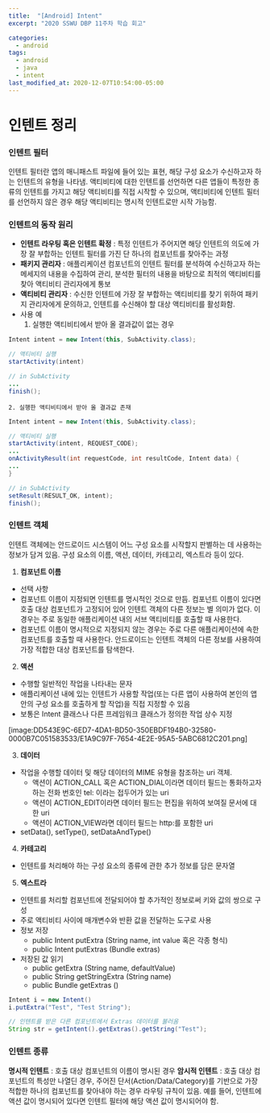 ```yaml
---
title:  "[Android] Intent"
excerpt: "2020 SSWU DBP 11주차 학습 회고"

categories:
  - android
tags:
  - android
  - java
  - intent
last_modified_at: 2020-12-07T10:54:00-05:00
---
```


# 인텐트 정리
### 인텐트 필터
인텐트 필터란 앱의 매니패스트 파일에 들어 있는 표현, 해당 구성 요소가 수신하고자 하는 인텐트의 유형을 나타냄. 액티비티에 대한 인텐트를 선언하면 다른 앱들이 특정한 종류의 인텐트를 가지고 해당 액티비티를 직접 시작할 수 있으며, 액티비티에 인텐트 필터를 선언하지 않은 경우 해당 액티비티는 명시적 인텐트로만 시작 가능함.

### 인텐트의 동작 원리
* **인텐트 라우팅 혹은 인텐트 확정** : 특정 인텐트가 주어지면 해당 인텐트의 의도에 가장 잘 부합하는 인텐트 필터를 가진 단 하나의 컴포넌트를 찾아주는 과정
* **패키지 관리자** : 애플리케이션 컴포넌트의 인텐트 필터를 분석하여 수신하고자 하는 메세지의 내용을 수집하여 관리, 분석한 필터의 내용을 바탕으로 최적의 액티비티를 찾아 액티비티 관리자에게 통보
* **액티비티 관리자** : 수신한 인텐트에 가장 잘 부합하는 액티비티를 찾기 위하여 패키지 관리자에게 문의하고, 인텐트를 수신해야 할 대상 액티비티를 활성화함.
* 사용 예
	1. 실행한 액티비티에서 받아 올 결과값이 없는 경우
```java
Intent intent = new Intent(this, SubActivity.class);

// 액티비티 실행
startActivity(intent)
```

```java
// in SubActivity
...
finish();
```

	2. 실행한 액티비티에서 받아 올 결과값 존재
	
```java
Intent intent = new Intent(this, SubActivity.class);

// 액티비티 실행
startActivity(intent, REQUEST_CODE);
...
onActivityResult(int requestCode, int resultCode, Intent data) {
...
}
```

```java
// in SubActivity
setResult(RESULT_OK, intent);
finish();
```

### 인텐트 객체
인텐트 객체에는 안드로이드 시스템이 어느 구성 요소를 시작할지 판별하는 데 사용하는 정보가 담겨 있음.  구성 요소의 이름, 액션, 데이터, 카테고리, 엑스트라 등이 있다.
1. **컴포넌트 이름**
* 선택 사항
* 컴포넌트 이름이 지정되면 인텐트를 명시적인 것으로 만듬. 컴포넌트 이름이 있다면 호출 대상 컴포넌트가 고정되어 있어 인텐트 객체의 다른 정보는 별 의미가 없다.  이 경우는 주로 동일한 애플리케이션 내의 서브 액티비티를 호출할 때 사용한다.
* 컴포넌트 이름이 명시적으로 지정되지 않는 경우는 주로 다른 애플리케이션에 속한 컴포넌트를 호출할 때 사용한다. 안드로이드는 인텐트 객체의 다른 정보를 사용하여 가장 적합한 대상 컴포넌트를 탐색한다. 

2. **액션**
* 수행할 일반적인 작업을 나타내는 문자
* 애플리케이션 내에 있는 인텐트가 사용할 작업(또는 다른 앱이 사용하여 본인의 앱 안의 구성 요소를 호출하게 할 작업)을 직접 지정할 수 있음
* 보통은 Intent 클래스나 다른 프레임워크 클래스가 정의한 작업 상수 지정

[image:DD543E9C-6ED7-4DA1-BD50-350EBDF194B0-32580-0000B7C051583533/E1A9C97F-7654-4E2E-95A5-5ABC6812C201.png]

3. **데이터**
* 작업을 수행할 데이터 및 해당 데이터의 MIME 유형을 참조하는 uri 객체. 
	* 액션이 ACTION_CALL 혹은 ACTION_DIAL이라면 데이터 필드는 통화하고자 하는 전화 번호인 tel: 이라는 접두어가 있는 uri
	* 액션이 ACTION_EDIT이라면 데이터 필드는 편집을 위하여 보여질 문서에 대한 uri
	* 액션이 ACTION_VIEW라면 데이터 필드는 http:를 포함한 uri
* setData(), setType(), setDataAndType()

4. **카테고리** 
* 인텐트를 처리해야 하는 구성 요소의 종류에 관한 추가 정보를 담은 문자열

5. **엑스트라**
* 인텐트를 처리할 컴포넌트에 전달되어야 할 추가적인 정보로써 키와 값의 쌍으로 구성
* 주로 액티비티 사이에 매개변수와 반환 값을 전달하는 도구로 사용
* 정보 저장
	* public Intent putExtra (String name, int value 혹은 각종 형식)
	* public Intent putExtras (Bundle extras)
* 저장된 값 읽기
	* public <type> get<Type>Extra (String name, <type> defaultValue)
	* public String getStringExtra (String name)
	* public Bundle getExtras ()
```java
Intent i = new Intent()
i.putExtra("Test", "Test String");

// 인텐트를 받은 다른 컴포넌트에서 Extras 데이터를 불러옴
String str = getIntent().getExtras().getString("Test");
```

### 인텐트 종류
**명시적 인텐트** : 호출 대상 컴포넌트의 이름이 명시된 경우
**암시적 인텐트** : 호출 대상 컴포넌트의 특성만 나열딘 경우, 주어진 단서(Action/Data/Category)를 기반으로 가장 적합한 하나의 컴포넌트를 찾아내야 하는 경우 라우팅 규칙이 있음. 예를 들어, 인텐트에 액션 값이 명시되어 있다면 인텐트 필터에 해당 액션 값이 명시되어야 함.
